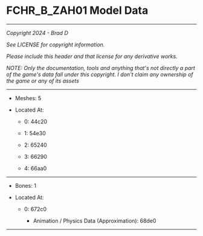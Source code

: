 # FCHR_B_ZAH01 Model Data

---

*Copyright 2024 - Brad D*

*See LICENSE for copyright information.*

*Please include this header and that license for any derivative works.*

*NOTE: Only the documentation, tools and anything that's not directly a part of the game's data fall under this copyright. I don't claim any ownership of the game or any of its assets*

---

* Meshes: 5

* Located At:

  * 0: 44c20

  * 1: 54e30

  * 2: 65240

  * 3: 66290

  * 4: 66aa0

---

* Bones: 1

* Located At:

  * 0: 672c0

    * Animation / Physics Data (Approximation): 68de0

---


